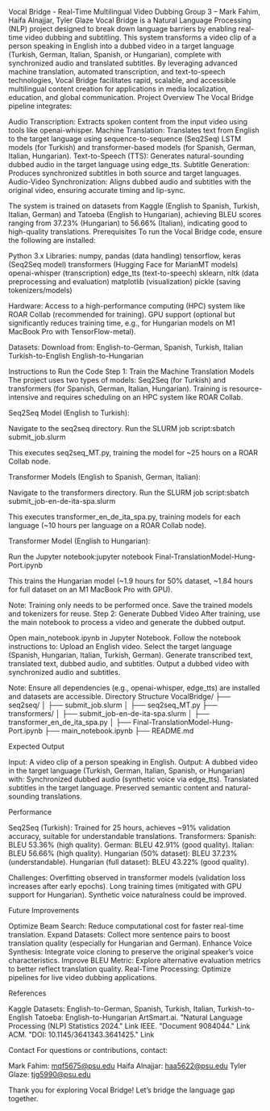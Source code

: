 Vocal Bridge - Real-Time Multilingual Video Dubbing
Group 3 – Mark Fahim, Haifa Alnajjar, Tyler Glaze
Vocal Bridge is a Natural Language Processing (NLP) project designed to break down language barriers by enabling real-time video dubbing and subtitling. This system transforms a video clip of a person speaking in English into a dubbed video in a target language (Turkish, German, Italian, Spanish, or Hungarian), complete with synchronized audio and translated subtitles. By leveraging advanced machine translation, automated transcription, and text-to-speech technologies, Vocal Bridge facilitates rapid, scalable, and accessible multilingual content creation for applications in media localization, education, and global communication.
Project Overview
The Vocal Bridge pipeline integrates:

Audio Transcription: Extracts spoken content from the input video using tools like openai-whisper.
Machine Translation: Translates text from English to the target language using sequence-to-sequence (Seq2Seq) LSTM models (for Turkish) and transformer-based models (for Spanish, German, Italian, Hungarian).
Text-to-Speech (TTS): Generates natural-sounding dubbed audio in the target language using edge_tts.
Subtitle Generation: Produces synchronized subtitles in both source and target languages.
Audio-Video Synchronization: Aligns dubbed audio and subtitles with the original video, ensuring accurate timing and lip-sync.

The system is trained on datasets from Kaggle (English to Spanish, Turkish, Italian, German) and Tatoeba (English to Hungarian), achieving BLEU scores ranging from 37.23% (Hungarian) to 56.66% (Italian), indicating good to high-quality translations.
Prerequisites
To run the Vocal Bridge code, ensure the following are installed:

Python 3.x
Libraries:
numpy, pandas (data handling)
tensorflow, keras (Seq2Seq model)
transformers (Hugging Face for MarianMT models)
openai-whisper (transcription)
edge_tts (text-to-speech)
sklearn, nltk (data preprocessing and evaluation)
matplotlib (visualization)
pickle (saving tokenizers/models)


Hardware:
Access to a high-performance computing (HPC) system like ROAR Collab (recommended for training).
GPU support (optional but significantly reduces training time, e.g., for Hungarian models on M1 MacBook Pro with TensorFlow-metal).


Datasets:
Download from:
English-to-German, Spanish, Turkish, Italian
Turkish-to-English
English-to-Hungarian





Instructions to Run the Code
Step 1: Train the Machine Translation Models
The project uses two types of models: Seq2Seq (for Turkish) and transformers (for Spanish, German, Italian, Hungarian). Training is resource-intensive and requires scheduling on an HPC system like ROAR Collab.

Seq2Seq Model (English to Turkish):

Navigate to the seq2seq directory.
Run the SLURM job script:sbatch submit_job.slurm


This executes seq2seq_MT.py, training the model for ~25 hours on a ROAR Collab node.


Transformer Models (English to Spanish, German, Italian):

Navigate to the transformers directory.
Run the SLURM job script:sbatch submit_job-en-de-ita-spa.slurm


This executes transformer_en_de_ita_spa.py, training models for each language (~10 hours per language on a ROAR Collab node).


Transformer Model (English to Hungarian):

Run the Jupyter notebook:jupyter notebook Final-TranslationModel-Hung-Port.ipynb


This trains the Hungarian model (~1.9 hours for 50% dataset, ~1.84 hours for full dataset on an M1 MacBook Pro with GPU).



Note: Training only needs to be performed once. Save the trained models and tokenizers for reuse.
Step 2: Generate Dubbed Video
After training, use the main notebook to process a video and generate the dubbed output.

Open main_notebook.ipynb in Jupyter Notebook.
Follow the notebook instructions to:
Upload an English video.
Select the target language (Spanish, Hungarian, Italian, Turkish, German).
Generate transcribed text, translated text, dubbed audio, and subtitles.
Output a dubbed video with synchronized audio and subtitles.



Note: Ensure all dependencies (e.g., openai-whisper, edge_tts) are installed and datasets are accessible.
Directory Structure
VocalBridge/
├── seq2seq/
│   ├── submit_job.slurm
│   ├── seq2seq_MT.py
├── transformers/
│   ├── submit_job-en-de-ita-spa.slurm
│   ├── transformer_en_de_ita_spa.py
│   ├── Final-TranslationModel-Hung-Port.ipynb
├── main_notebook.ipynb
├── README.md

Expected Output

Input: A video clip of a person speaking in English.
Output: A dubbed video in the target language (Turkish, German, Italian, Spanish, or Hungarian) with:
Synchronized dubbed audio (synthetic voice via edge_tts).
Translated subtitles in the target language.
Preserved semantic content and natural-sounding translations.



Performance

Seq2Seq (Turkish): Trained for 25 hours, achieves ~91% validation accuracy, suitable for understandable translations.
Transformers:
Spanish: BLEU 53.36% (high quality).
German: BLEU 42.91% (good quality).
Italian: BLEU 56.66% (high quality).
Hungarian (50% dataset): BLEU 37.23% (understandable).
Hungarian (full dataset): BLEU 43.22% (good quality).


Challenges:
Overfitting observed in transformer models (validation loss increases after early epochs).
Long training times (mitigated with GPU support for Hungarian).
Synthetic voice naturalness could be improved.



Future Improvements

Optimize Beam Search: Reduce computational cost for faster real-time translation.
Expand Datasets: Collect more sentence pairs to boost translation quality (especially for Hungarian and German).
Enhance Voice Synthesis: Integrate voice cloning to preserve the original speaker’s voice characteristics.
Improve BLEU Metric: Explore alternative evaluation metrics to better reflect translation quality.
Real-Time Processing: Optimize pipelines for live video dubbing applications.

References

Kaggle Datasets: English-to-German, Spanish, Turkish, Italian, Turkish-to-English
Tatoeba: English-to-Hungarian
ArtSmart.ai. "Natural Language Processing (NLP) Statistics 2024." Link
IEEE. "Document 9084044." Link
ACM. "DOI: 10.1145/3641343.3641425." Link

Contact
For questions or contributions, contact:

Mark Fahim: mqf5675@psu.edu
Haifa Alnajjar: haa5622@psu.edu
Tyler Glaze: tjg5990@psu.edu

Thank you for exploring Vocal Bridge! Let’s bridge the language gap together.
